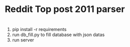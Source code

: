 #  Reddit Top post 2011 parser
#

1. pip install -r requirements
2. run db_fill.py to fill database with json datas
3. run server
